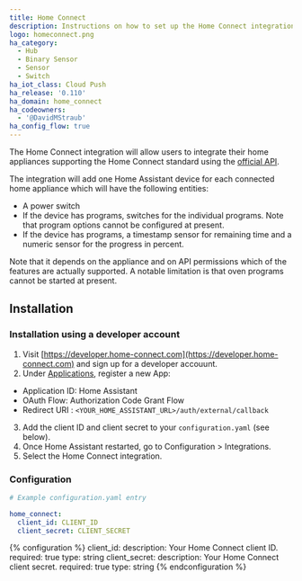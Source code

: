```yaml
---
title: Home Connect
description: Instructions on how to set up the Home Connect integration within Home Assistant.
logo: homeconnect.png
ha_category:
  - Hub
  - Binary Sensor
  - Sensor
  - Switch
ha_iot_class: Cloud Push
ha_release: '0.110'
ha_domain: home_connect
ha_codeowners:
  - '@DavidMStraub'
ha_config_flow: true
---
```


The Home Connect integration will allow users to integrate their home appliances supporting the Home Connect standard using the [official API](https://developer.home-connect.com).

The integration will add one Home Assistant device for each connected home appliance which will have the following entities:

- A power switch
- If the device has programs, switches for the individual programs. Note that program options cannot be configured at present.
- If the device has programs, a timestamp sensor for remaining time and a numeric sensor for the progress in percent.

Note that it depends on the appliance and on API permissions which of the features are actually supported. A notable limitation is that oven programs cannot be started at present.

## Installation

### Installation using a developer account

1. Visit [https://developer.home-connect.com](https://developer.home-connect.com) and sign up for a developer accouunt.
2. Under [Applications](https://developer.home-connect.com/applications), register a new App:

- Application ID: Home Assistant
- OAuth Flow: Authorization Code Grant Flow
- Redirect URI  : `<YOUR_HOME_ASSISTANT_URL>/auth/external/callback`

3. Add the client ID and client secret to your `configuration.yaml` (see below).
4. Once Home Assistant restarted, go to Configuration > Integrations.
5. Select the Home Connect integration.

### Configuration

```yaml
# Example configuration.yaml entry

home_connect:
  client_id: CLIENT_ID
  client_secret: CLIENT_SECRET
```

{% configuration %}
client_id:
  description: Your Home Connect client ID.
  required: true
  type: string
client_secret:
  description: Your Home Connect client secret.
  required: true
  type: string
{% endconfiguration %}
